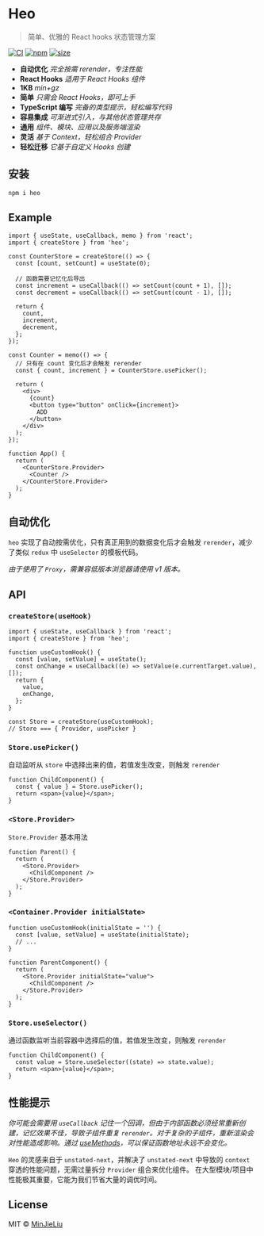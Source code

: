 # Heo

> 简单、优雅的 React hooks 状态管理方案

[![CI](https://img.shields.io/github/workflow/status/MinJieLiu/heo/CI)](https://github.com/MinJieLiu/heo/actions?query=workflow%3ACI)
[![npm](https://img.shields.io/npm/v/heo)](https://www.npmjs.com/package/heo)
[![size](https://img.shields.io/bundlephobia/minzip/heo)](https://bundlephobia.com/result?p=heo)

- **自动优化** _完全按需 rerender，专注性能_
- **React Hooks** _适用于 React Hooks 组件_
- **1KB** _min+gz_
- **简单** _只需会 React Hooks，即可上手_
- **TypeScript 编写** _完备的类型提示，轻松编写代码_
- **容易集成** _可渐进式引入，与其他状态管理共存_
- **通用** _组件、模块、应用以及服务端渲染_
- **灵活** _基于 Context，轻松组合 Provider_
- **轻松迁移** _它基于自定义 Hooks 创建_

## 安装

```bash
npm i heo
```

## Example

```tsx
import { useState, useCallback, memo } from 'react';
import { createStore } from 'heo';

const CounterStore = createStore(() => {
  const [count, setCount] = useState(0);

  // 函数需要记忆化后导出
  const increment = useCallback(() => setCount(count + 1), []);
  const decrement = useCallback(() => setCount(count - 1), []);

  return {
    count,
    increment,
    decrement,
  };
});

const Counter = memo(() => {
  // 只有在 count 变化后才会触发 rerender
  const { count, increment } = CounterStore.usePicker();

  return (
    <div>
      {count}
      <button type="button" onClick={increment}>
        ADD
      </button>
    </div>
  );
});

function App() {
  return (
    <CounterStore.Provider>
      <Counter />
    </CounterStore.Provider>
  );
}
```

## 自动优化

`heo` 实现了自动按需优化，只有真正用到的数据变化后才会触发 `rerender`，减少了类似 `redux` 中 `useSelector` 的模板代码。

_由于使用了 `Proxy`，需兼容低版本浏览器请使用 v1 版本。_

## API

### `createStore(useHook)`

```tsx
import { useState, useCallback } from 'react';
import { createStore } from 'heo';

function useCustomHook() {
  const [value, setValue] = useState();
  const onChange = useCallback((e) => setValue(e.currentTarget.value), []);
  return {
    value,
    onChange,
  };
}

const Store = createStore(useCustomHook);
// Store === { Provider, usePicker }
```

### `Store.usePicker()`

自动监听从 `store` 中选择出来的值，若值发生改变，则触发 `rerender`

```tsx
function ChildComponent() {
  const { value } = Store.usePicker();
  return <span>{value}</span>;
}
```

### `<Store.Provider>`

`Store.Provider` 基本用法

```tsx
function Parent() {
  return (
    <Store.Provider>
      <ChildComponent />
    </Store.Provider>
  );
}
```

### `<Container.Provider initialState>`

```tsx
function useCustomHook(initialState = '') {
  const [value, setValue] = useState(initialState);
  // ...
}

function ParentComponent() {
  return (
    <Store.Provider initialState="value">
      <ChildComponent />
    </Store.Provider>
  );
}
```

### `Store.useSelector()`

通过函数监听当前容器中选择后的值，若值发生改变，则触发 `rerender`

```tsx
function ChildComponent() {
  const value = Store.useSelector((state) => state.value);
  return <span>{value}</span>;
}
```

## 性能提示

_你可能会需要用 `useCallback` 记住一个回调，但由于内部函数必须经常重新创建，记忆效果不佳，导致子组件重复 `rerender`。对于复杂的子组件，重新渲染会对性能造成影响。通过 [useMethods](https://juejin.cn/post/7026605205990932494)，可以保证函数地址永远不会变化。_

`Heo` 的灵感来自于 `unstated-next`，并解决了 `unstated-next` 中导致的 `context` 穿透的性能问题，无需过量拆分 `Provider` 组合来优化组件。
在大型模块/项目中性能极其重要，它能为我们节省大量的调优时间。

## License

MIT © [MinJieLiu](https://github.com/MinJieLiu)
